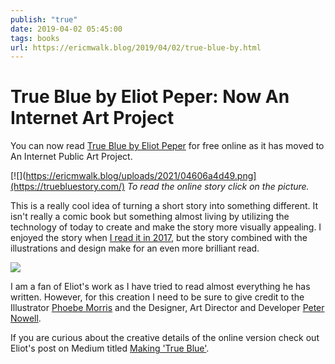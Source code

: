 ```yaml
---
publish: "true"
date: 2019-04-02 05:45:00
tags: books
url: https://ericmwalk.blog/2019/04/02/true-blue-by.html
---
```


# True Blue by Eliot Peper: Now An Internet Art Project

You can now read [True Blue by Eliot Peper](https://truebluestory.com/) for free online as it has moved to An Internet Public Art Project.

[![](https://ericmwalk.blog/uploads/2021/04606a4d49.png](https://truebluestory.com/)
*To read the online story click on the picture.*

This is a really cool idea of turning a short story into something different. It isn't really a comic book but something almost living by utilizing the technology of today to create and make the story more visually appealing. I enjoyed the story when [I read it in 2017](https://ericmwalk.blog/2017/06/23/true-blue-a.html), but the story combined with the illustrations and design make for an even more brilliant read.

![](https://ericmwalk.blog/uploads/2021/4977efe479.jpg)

I am a fan of Eliot's work as I have tried to read almost everything he has written. However, for this creation I need to be sure to give credit to the Illustrator [Phoebe Morris](http://phoebemorriscreative.com/) and the Designer, Art Director and Developer [Peter Nowell](https://pnowell.com/).

If you are curious about the creative details of the online version check out Eliot's post on Medium titled [Making 'True Blue'](https://medium.com/@eliotpeper/making-true-blue-f66a538d0ea5).
